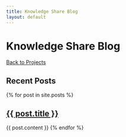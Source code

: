 ```yaml
---
title: Knowledge Share Blog
layout: default
---
```

# Knowledge Share Blog
[Back to Projects](/index.html)

## Recent Posts
{% for post in site.posts %}
  <h2><a href="{{ post.url }}">{{ post.title }}</a></h2>
  {{ post.content }}
{% endfor %}
